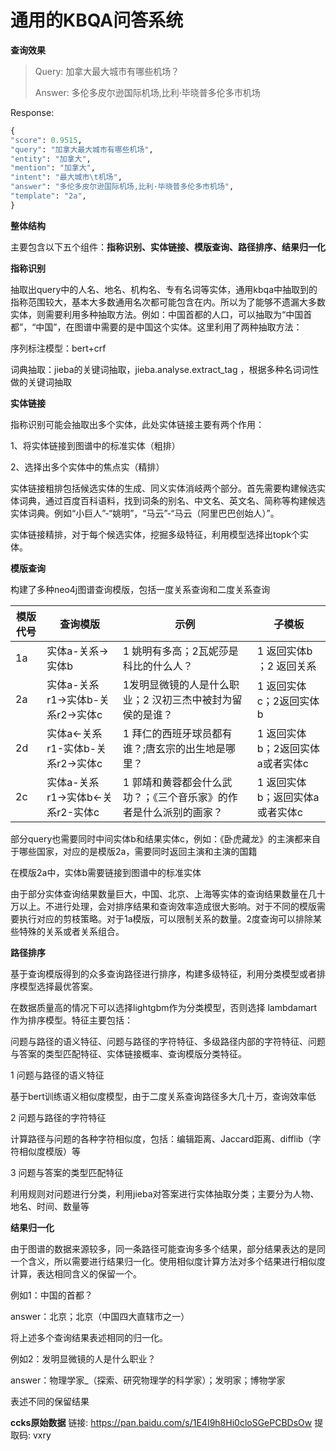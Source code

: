 #  通用的KBQA问答系统

**查询效果**

> Query:  加拿大最大城市有哪些机场？
>
> Answer: 多伦多皮尔逊国际机场,比利·毕晓普多伦多市机场

Response:

```python
{
"score": 0.9515,
"query": "加拿大最大城市有哪些机场",
"entity": "加拿大",
"mention": "加拿大",
"intent": "最大城市\t机场",
"answer": "多伦多皮尔逊国际机场,比利·毕晓普多伦多市机场",
"template": "2a",
}
```



**整体结构**

主要包含以下五个组件：**指称识别、实体链接、模版查询、路径排序、结果归一化**

**指称识别**

抽取出query中的人名、地名、机构名、专有名词等实体，通用kbqa中抽取到的指称范围较大，基本大多数通用名次都可能包含在内。所以为了能够不遗漏大多数实体，则需要利用多种抽取方法。例如：中国首都的人口，可以抽取为“中国首都”，“中国”，在图谱中需要的是中国这个实体。这里利用了两种抽取方法：

序列标注模型：bert+crf

词典抽取：jieba的关键词抽取，jieba.analyse.extract_tag ，根据多种名词词性做的关键词抽取

**实体链接**

指称识别可能会抽取出多个实体，此处实体链接主要有两个作用：

1、将实体链接到图谱中的标准实体（粗排）

2、选择出多个实体中的焦点实（精排）

实体链接粗排包括候选实体的生成、同义实体消岐两个部分。首先需要构建候选实体词典，通过百度百科语料，找到词条的别名、中文名、英文名、简称等构建候选实体词典。例如“小巨人”-“姚明”，“马云”-“马云（阿里巴巴创始人）”。

实体链接精排，对于每个候选实体，挖掘多级特征，利用模型选择出topk个实体。

**模版查询**

构建了多种neo4j图谱查询模版，包括一度关系查询和二度关系查询

| 模版代号 | 查询模版                          | 示例                                                         | 子模板                           |
| -------- | --------------------------------- | ------------------------------------------------------------ | -------------------------------- |
| 1a       | 实体a-关系->实体b                 | 1 姚明有多高；2瓦妮莎是科比的什么人？                        | 1 返回实体b ；2 返回关系         |
| 2a       | 实体a-关系r1->实体b-关系r2->实体c | 1发明显微镜的人是什么职业；2 汉初三杰中被封为留侯的是谁？    | 1 返回实体c；2返回实体b          |
| 2d       | 实体a<-关系r1-实体b-关系r2->实体c | 1 拜仁的西班牙球员都有谁？;唐玄宗的出生地是哪里？            | 1 返回实体b；2返回实体a或者实体c |
| 2c       | 实体a-关系r1->实体b<-关系r2-实体c | 1 郭靖和黄蓉都会什么武功？；《三个音乐家》的作者是什么派别的画家？ | 1 返回实体b；返回实体a或者实体c  |

部分query也需要同时中间实体b和结果实体c，例如：《卧虎藏龙》的主演都来自于哪些国家，对应的是模版2a，需要同时返回主演和主演的国籍

在模版2a中，实体b需要链接到图谱中的标准实体

由于部分实体查询结果数量巨大，中国、北京、上海等实体的查询结果数量在几十万以上。不进行处理，会对排序结果和查询效率造成很大影响。对于不同的模版需要执行对应的剪枝策略。对于1a模版，可以限制关系的数量。2度查询可以排除某些特殊的关系或者关系组合。

**路径排序**

基于查询模版得到的众多查询路径进行排序，构建多级特征，利用分类模型或者排序模型选择最优答案。

在数据质量高的情况下可以选择lightgbm作为分类模型，否则选择 lambdamart作为排序模型。特征主要包括：

问题与路径的语义特征、问题与路径的字符特征、多级路径内部的字符特征、问题与答案的类型匹配特征、实体链接概率、查询模版分类特征。

1 问题与路径的语义特征

基于bert训练语义相似度模型，由于二度关系查询路径多大几十万，查询效率低

2 问题与路径的字符特征

计算路径与问题的各种字符相似度，包括：编辑距离、Jaccard距离、difflib（字符相似度模版）等

3 问题与答案的类型匹配特征

利用规则对问题进行分类，利用jieba对答案进行实体抽取分类；主要分为人物、地名、时间、数量等

**结果归一化**

由于图谱的数据来源较多，同一条路径可能查询多多个结果，部分结果表达的是同一个含义，所以需要进行结果归一化。使用相似度计算方法对多个结果进行相似度计算，表达相同含义的保留一个。

例如1：中国的首都？

answer：北京；北京（中国四大直辖市之一）

将上述多个查询结果表述相同的归一化。

例如2：发明显微镜的人是什么职业？

answer：物理学家_（探索、研究物理学的科学家）；发明家；博物学家

表述不同的保留结果

**ccks原始数据**
链接: https://pan.baidu.com/s/1E4I9h8Hi0cloSGePCBDsOw 提取码: vxry
